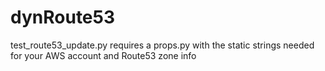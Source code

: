 # dynRoute53 
test_route53_update.py requires a props.py with the static strings needed for your AWS account and Route53 zone info

